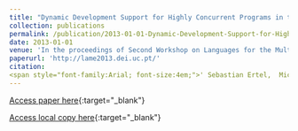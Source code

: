 ```yaml
---
title: "Dynamic Development Support for Highly Concurrent Programs in the Ohua Data Flow Engine"
collection: publications
permalink: /publication/2013-01-01-Dynamic-Development-Support-for-Highly-Concurrent-Programs-in-the-Ohua-Data-Flow-Engine
date: 2013-01-01
venue: 'In the proceedings of Second Workshop on Languages for the Multicore Era (Co-located with ECOOP&apos;13)'
paperurl: 'http://lame2013.dei.uc.pt/'
citation:
<span style="font-family:Arial; font-size:4em;">' Sebastian Ertel,  Michael Beckerle, &quot;Dynamic Development Support for Highly Concurrent Programs in the Ohua Data Flow Engine.&quot; In the proceedings of Second Workshop on Languages for the Multicore Era (Co-located with ECOOP&amp;apos;13), 2013.'</span>
---
```

[Access paper here](http://lame2013.dei.uc.pt/){:target="_blank"}

[Access local copy here](updates_lame_2013.pdf){:target="_blank"}
